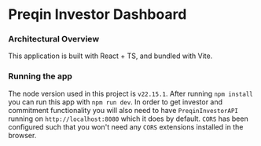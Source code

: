 # Preqin Investor Dashboard
### Architectural Overview
This application is built with React + TS, and bundled with Vite. 
### Running the app
The node version used in this project is `v22.15.1`. After running `npm install` you can run this app with `npm run dev`. In order to get investor and commitment functionality you will also need to have `PreqinInvestorAPI` running on `http://localhost:8080` which it does by default. `CORS` has been configured such that you won't need any `CORS` extensions installed in the browser.